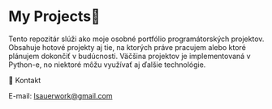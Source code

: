 # My Projects🐍

Tento repozitár slúži ako moje osobné portfólio programátorských projektov.
Obsahuje hotové projekty aj tie, na ktorých práve pracujem alebo ktoré plánujem dokončiť v budúcnosti.
Väčšina projektov je implementovaná v Python-e, no niektoré môžu využívať aj ďalšie technológie.

📧 Kontakt

E-mail: lsauerwork@gmail.com

